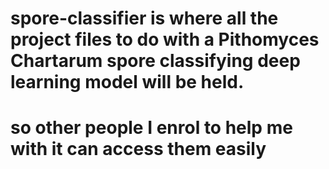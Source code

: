 # spore-classifier is where all the project files to do with a Pithomyces Chartarum spore classifying deep learning model will be held.
# so other people I enrol to help me with it can access them easily
